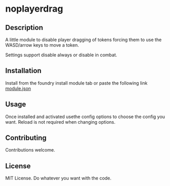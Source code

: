 # noplayerdrag

## Description
A little module to disable player dragging of tokens forcing them to use the WASD/arrow keys to move a token.

Settings support disable always or disable in combat.

## Installation
Install from the foundry install module tab or paste the following link
[module.json](https://gitlab.com/tposney/noplayerdrag/raw/master/module.json)

## Usage
Once installed and activated usethe config options to choose the config you want. Reload is not required when changing options.


## Contributing
Contributions welcome.

## License
MIT License. Do whatever you want with the code.
